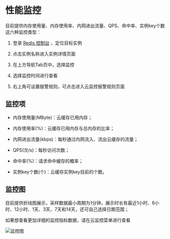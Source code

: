 ﻿# 性能监控

目前提供内存使用量、内存使用率、内网进出流量、QPS、命中率、实例key个数这六种监控类型：

1. 登录 [Redis 控制台](https://redis-console.jdcloud.com/redis) ，定位目标实例

2. 点击实例名称进入实例详情页面

3. 在上方导航Tab页中，选择监控

4. 选择监控时间进行查看

5. 右上角可设置报警规则，可点击进入云监控报警规则页面


## 监控项

- 内存使用量(MByte)：云缓存已用内存；

- 内存使用率(%)：云缓存已用内存与总内存的比率；

- 内网进出流量(kbps)：每秒通过内网流入、流出云缓存的流量；

- QPS(次/s)：每秒访问次数；

- 命中率(%)：请求命中缓存的概率；

- 实例key个数(个)：云缓存实例key目前的个数。

## 监控图

目前提供折线图展示，采样数据最小周期为1分钟，展示时长有最近1小时、6小时、12小时、1天、3天、7天和14天，还可自己选择日期范围；

如果想查看更加详细的监控指标数据，请在云监控菜单进行查看

![监控图](https://github.com/jdcloudcom/cn/tree/edit/image/Redis/monitoring.png)
